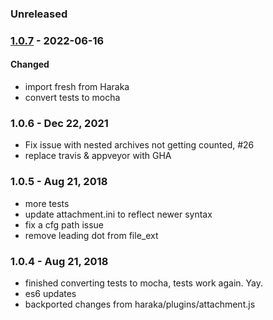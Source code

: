 
### Unreleased


### [1.0.7] - 2022-06-16

#### Changed

- import fresh from Haraka
- convert tests to mocha


### 1.0.6 - Dec 22, 2021

- Fix issue with nested archives not getting counted, #26
- replace travis & appveyor with GHA


### 1.0.5 - Aug 21, 2018

- more tests
- update attachment.ini to reflect newer syntax
- fix a cfg path issue
- remove leading dot from file_ext


### 1.0.4 - Aug 21, 2018

- finished converting tests to mocha, tests work again. Yay.
- es6 updates
- backported changes from haraka/plugins/attachment.js


[1.0.7]: https://github.com/haraka/haraka-plugin-attachment/releases/tag/1.0.7
